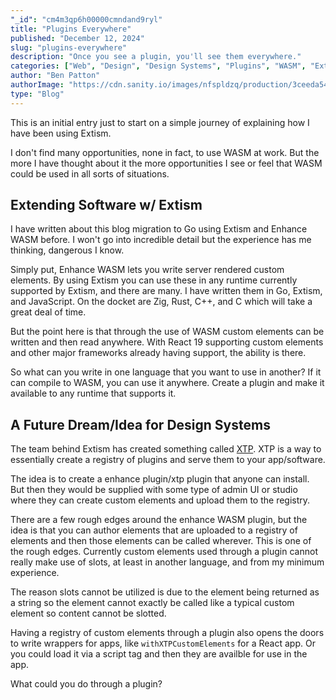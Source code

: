 ```yaml
---
"_id": "cm4m3qp6h00000cmndand9ryl"
title: "Plugins Everywhere"
published: "December 12, 2024"
slug: "plugins-everywhere"
description: "Once you see a plugin, you'll see them everywhere."
categories: ["Web", "Design", "Design Systems", "Plugins", "WASM", "Extism"]
author: "Ben Patton"
authorImage: "https://cdn.sanity.io/images/nfspldzq/production/3ceeda54221c7c0614ecc51f955c7be39a1da34e-512x512.jpg"
type: "Blog"
---
```


This is an initial entry just to start on a simple journey of explaining how I have been using Extism.

I don't find many opportunities, none in fact, to use WASM at work. But the more I have thought about it the more opportunities I see or feel that WASM could be used in all sorts of situations.

## Extending Software w/ Extism

I have written about this blog migration to Go using Extism and Enhance WASM before. I won't go into incredible detail but the experience has me thinking, dangerous I know.

Simply put, Enhance WASM lets you write server rendered custom elements. By using Extism you can use these in any runtime currently supported by Extism, and there are many. I have written them in Go, Extism, and JavaScript. On the docket are Zig, Rust, C++, and C which will take a great deal of time.

But the point here is that through the use of WASM custom elements can be written and then read anywhere. With React 19 supporting custom elements and other major frameworks already having support, the ability is there.

So what can you write in one language that you want to use in another? If it can compile to WASM, you can use it anywhere. Create a plugin and make it available to any runtime that supports it.

## A Future Dream/Idea for Design Systems

The team behind Extism has created something called [XTP](https://www.getxtp.com/). XTP is a way to essentially create a registry of plugins and serve them to your app/software.

The idea is to create a enhance plugin/xtp plugin that anyone can install. But then they would be supplied with some type of admin UI or studio where they can create custom elements and upload them to the registry.

There are a few rough edges around the enhance WASM plugin, but the idea is that you can author elements that are uploaded to a registry of elements and then those elements can be called wherever. This is one of the rough edges. Currently custom elements used through a plugin cannot really make use of slots, at least in another language, and from my minimum experience.

The reason slots cannot be utilized is due to the element being returned as a string so the element cannot exactly be called like a typical custom element so content cannot be slotted.

Having a registry of custom elements through a plugin also opens the doors to write wrappers for apps, like `withXTPCustomElements` for a React app. Or you could load it via a script tag and then they are availble for use in the app.

What could you do through a plugin?
